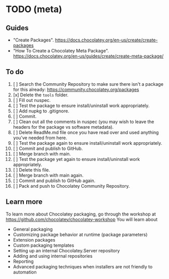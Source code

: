 ﻿# TODO (meta)

## Guides

- "Create Packages". <https://docs.chocolatey.org/en-us/create/create-packages>
- "How To Create a Chocolatey Meta Package". <https://docs.chocolatey.org/en-us/guides/create/create-meta-package/>

## To do

1. [ ] Search the Community Repository to make sure there isn't a package for this already: <https://community.chocolatey.org/packages>
2. [x] Delete the `tools` folder.
3. [ ] Fill out nuspec.
4. [ ] Test the package to ensure install/uninstall work appropriately.
5. [ ] Add nupkg to .gitignore.
6. [ ] Commit.
7. [ ] Clean out all the comments in nuspec (you may wish to leave the headers for the package vs software metadata).
8. [ ] Delete ReadMe.md file once you have read over and used anything you've needed from here.
9. [ ] Test the package again to ensure install/uninstall work appropriately.
10. [ ] Commit and publish to GitHub.
11. [ ] Merge branch with main.
12. [ ] Test the package yet again to ensure install/uninstall work appropriately.
13. [ ] Delete this file.
14. [ ] Merge branch with main again.
15. [ ] Commit and publish to GitHub again.
16. [ ] Pack and push to Chocolatey Community Repository.

## Learn more

To learn more about Chocolatey packaging, go through the workshop at <https://github.com/chocolatey/chocolatey-workshop>
You will learn about

- General packaging
- Customizing package behavior at runtime (package parameters)
- Extension packages
- Custom packaging templates
- Setting up an internal Chocolatey.Server repository
- Adding and using internal repositories
- Reporting
- Advanced packaging techniques when installers are not friendly to automation
